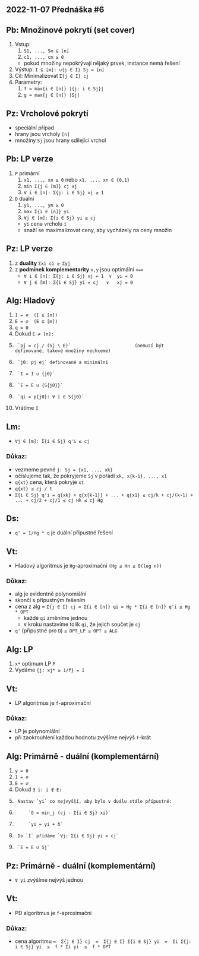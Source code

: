 2022-11-07
Přednáška #6
------------


Pb: Množinové pokrytí (set cover)
---------------------------------
1. Vstup:
	1. `S1, ..., Sm ⊆ [n]`
	2. `c1, ..., cm ≥ 0`
	- pokud množiny nepokrývají nějaký prvek, instance nemá řešení
2. Výstup: `I ⊆ [m]: ∪{j ∈ I} Sj = [n]`
3. Cíl: Minimalizovat `Σ{j ∈ I} cj`
4. Parametry:
	1. `f = max{i ∈ [n]} |{j: i ∈ Sj}|`
	2. `g = max{j ∈ [n]} |Sj|`


Pz: Vrcholové pokrytí
---------------------
- speciální případ
- hrany jsou vrcholy `[n]`
- množiny `Sj` jsou hrany sdílející vrchol


Pb: LP verze
------------
1. `P` primární
	1. `x1, ..., xn ≥ 0`   nebo   `x1, ..., xn ∈ {0,1}`
	2. `min Σ{j ∈ [m]} cj xj`
	3. `∀ i ∈ [n]: Σ{j: i ∈ Sj} xj ≥ 1`
2. `D` duální
	1. `y1, ..., ym ≥ 0`
	2. `max Σ{i ∈ [n]} yi`
	3. `∀j ∈ [m]: Σ{i ∈ Sj} yi ≤ cj`
	- `yi` cena vrcholu `i`
	- snaží se maximalizovat ceny, aby vycházely na ceny množin


Pz: LP verze
------------
1. z **duality** `Σxi ci ≥ Σyj`
2. z **podmínek komplementarity** `x,y` jsou optimální  `<=>`
	- `∀ i ∈ [n]: Σ{j: i ∈ Sj} xj = 1  ∨  yi = 0`
	- `∀ j ∈ [m]: Σ{i ∈ Sj} yi = cj   ∨   xj = 0`


Alg: Hladový
------------
1. `I = ∅  (I ⊆ [n])`
2. `E = ∅  (E ⊆ [m])`
3. `q = 0`
4. Dokud `E ≠ [n]:`
5. 		`pj = cj / (Sj \ E)` 	 					(nemusí být definované, takové množiny nechceme)
6.   	`j0: pj ej` definované a minimální
7.    	`I = I ∪ {j0}`
8.     	`E = E ∪ {S{j0}}`
9.      `qi = p{j0}: ∀ i ∈ S{j0}`
10. Vrátíme `I`



Lm:
---
- `∀j ∈ [m]: Σ{i ∈ Sj} q'i ≤ cj`

### Důkaz:
- vezmeme pevné `j: Sj = {x1, ..., xk}`
- očíslujeme tak, že pokryjeme `Sj` v pořadí `xk, x{k-1}, ..., x1`
- `q{xt}` cena, která pokryje `xt`
- `q{xt} ≤ cj / t`
- `Σ{i ∈ Sj} q'i = q{xk} + q{x{k-1}} + ... + q{x1} ≤ cj/k + cj/(k-1) + ... + cj/2 + cj/1 ≤ cj Hk ≤ cj Hg`


Ds:
---
- `q' = 1/Hg * q` je duální přípustné řešení


Vt:
---
- Hladový algoritmus je `Hg`-aproximační			`(Hg ≤ Hn ≤ O(log n))`

### Důkaz:
- alg je evidentně polynomiální
- skončí s přípustným řešením
- cena z alg = `Σ{j ∈ I} cj = Σ{i ∈ [n]} qi = Hg * Σ{i ∈ [n]} q'i ≤ Hg * OPT`
	+ každé `qi` změníme jednou
	+ `∀` kroku nastavíme tolik `qi`, že jejich součet je `cj`
- `q'` (přípustné pro `D`) `≤ OPT_LP ≤ OPT ≤ ALG`


Alg: LP
-------
1. `x*` optimum LP `P`
2. Vydáme `{j: xj* ≥ 1/f} = I`


Vt:
---
- LP algoritmus je `f`-aproximační

### Důkaz:
- LP je polynomiální
- při zaokrouhlení každou hodnotu zvýšíme nejvýš `f`-krát



Alg: Primárně - duální (komplementární)
---------------------------------------
1. `y = 0`
2. `I = ∅`
3. `E = ∅`
4. Dokud `∃ i: i ∉ E:`
5. 		Nastav `yi` co nejvyšší, aby bylo v duálu stále přípustné:
6.   		`δ = min_j (cj - Σ{i ∈ Sj} xi)`
7.    		`yi = yi + δ`
8.      Do `I` přidáme `∀j: Σ{i ∈ Sj} yi = cj`
9.      `E = E ∪ Sj`


Pz: Primárně - duální (komplementární)
--------------------------------------
- `∀ yi` zvýšíme nejvýš jednou


Vt:
---
- PD algoritmus je `f`-aproximační

### Důkaz:
- cena algoritmu  `=  Σ{j ∈ I} cj  =  Σ{j ∈ I} Σ{i ∈ Sj} yi  =  Σi Σ{j: i ∈ Sj} yi  ≤  f * Σi yi  ≤  f * OPT`